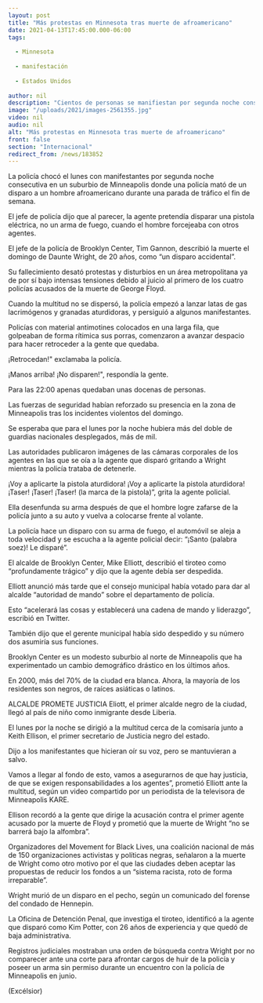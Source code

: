 ```yaml
---
layout: post
title: "Más protestas en Minnesota tras muerte de afroamericano"
date: 2021-04-13T17:45:00.000-06:00
tags:
  
  - Minnesota
  
  - manifestación
  
  - Estados Unidos
  
author: nil
description: "Cientos de personas se manifiestan por segunda noche consecutiva en Minnesota, luego de la muerte del afroamericano Daunte Wright a manos de la policía"
image: "/uploads/2021/images-2561355.jpg"
video: nil
audio: nil
alt: "Más protestas en Minnesota tras muerte de afroamericano"
front: false
section: "Internacional"
redirect_from: /news/183852
---
```


La policía chocó el lunes con manifestantes por segunda noche consecutiva en un suburbio de Minneapolis donde una policía mató de un disparo a un hombre afroamericano durante una parada de tráfico el fin de semana.

El jefe de policía dijo que al parecer, la agente pretendía disparar una pistola eléctrica, no un arma de fuego, cuando el hombre forcejeaba con otros agentes.

El jefe de la policía de Brooklyn Center, Tim Gannon, describió la muerte el domingo de Daunte Wright, de 20 años, como “un disparo accidental”.

Su fallecimiento desató protestas y disturbios en un área metropolitana ya de por sí bajo intensas tensiones debido al juicio al primero de los cuatro policías acusados de la muerte de George Floyd.

Cuando la multitud no se dispersó, la policía empezó a lanzar latas de gas lacrimógenos y granadas aturdidoras, y persiguió a algunos manifestantes.

Policías con material antimotines colocados en una larga fila, que golpeaban de forma rítimica sus porras, comenzaron a avanzar despacio para hacer retroceder a la gente que quedaba.

¡Retrocedan!" exclamaba la policía.

 
¡Manos arriba! ¡No disparen!", respondía la gente.

Para las 22:00 apenas quedaban unas docenas de personas.

Las fuerzas de seguridad habían reforzado su presencia en la zona de Minneapolis tras los incidentes violentos del domingo.

Se esperaba que para el lunes por la noche hubiera más del doble de guardias nacionales desplegados, más de mil.

Las autoridades publicaron imágenes de las cámaras corporales de los agentes en las que se oía a la agente que disparó gritando a Wright mientras la policía trataba de detenerle.

¡Voy a aplicarte la pistola aturdidora! ¡Voy a aplicarte la pistola aturdidora! ¡Taser! ¡Taser! ¡Taser! (la marca de la pistola)”, grita la agente policial.

Ella desenfunda su arma después de que el hombre logre zafarse de la policía junto a su auto y vuelva a colocarse frente al volante.

La policía hace un disparo con su arma de fuego, el automóvil se aleja a toda velocidad y se escucha a la agente policial decir: “¡Santo (palabra soez)! Le disparé”.

El alcalde de Brooklyn Center, Mike Elliott, describió el tiroteo como “profundamente trágico” y dijo que la agente debía ser despedida.

Elliott anunció más tarde que el consejo municipal había votado para dar al alcalde “autoridad de mando” sobre el departamento de policía.

Esto “acelerará las cosas y establecerá una cadena de mando y liderazgo”, escribió en Twitter.

También dijo que el gerente municipal había sido despedido y su número dos asumiría sus funciones.

Brooklyn Center es un modesto suburbio al norte de Minneapolis que ha experimentado un cambio demográfico drástico en los últimos años.

En 2000, más del 70% de la ciudad era blanca. Ahora, la mayoría de los residentes son negros, de raíces asiáticas o latinos.

ALCALDE PROMETE JUSTICIA
Eliott, el primer alcalde negro de la ciudad, llegó al país de niño como inmigrante desde Liberia.

El lunes por la noche se dirigió a la multitud cerca de la comisaría junto a Keith Ellison, el primer secretario de Justicia negro del estado.

 Dijo a los manifestantes que hicieran oír su voz, pero se mantuvieran a salvo.

Vamos a llegar al fondo de esto, vamos a asegurarnos de que hay justicia, de que se exigen responsabilidades a los agentes”, prometió Elliott ante la multitud, según un video compartido por un periodista de la televisora de Minneapolis KARE.

Ellison recordó a la gente que dirige la acusación contra el primer agente acusado por la muerte de Floyd y prometió que la muerte de Wright “no se barrerá bajo la alfombra”.

Organizadores del Movement for Black Lives, una coalición nacional de más de 150 organizaciones activistas y políticas negras, señalaron a la muerte de Wright como otro motivo por el que las ciudades deben aceptar las propuestas de reducir los fondos a un “sistema racista, roto de forma irreparable”.

Wright murió de un disparo en el pecho, según un comunicado del forense del condado de Hennepin.

La Oficina de Detención Penal, que investiga el tiroteo, identificó a la agente que disparó como Kim Potter, con 26 años de experiencia y que quedó de baja administrativa.

Registros judiciales mostraban una orden de búsqueda contra Wright por no comparecer ante una corte para afrontar cargos de huir de la policía y poseer un arma sin permiso durante un encuentro con la policía de Minneapolis en junio.

(Excélsior)